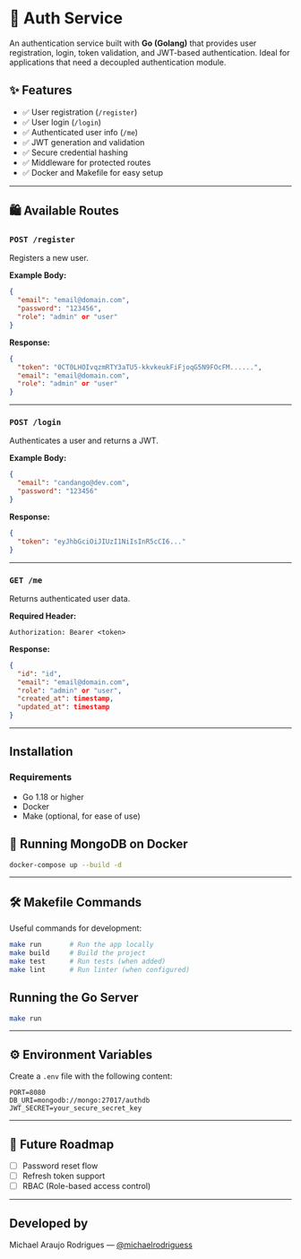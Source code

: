 # 🔐 Auth Service

An authentication service built with **Go (Golang)** that provides user registration, login, token validation, and JWT-based authentication. Ideal for applications that need a decoupled authentication module.

## ✨ Features

- ✅ User registration (`/register`)
- ✅ User login (`/login`)
- ✅ Authenticated user info (`/me`)
- ✅ JWT generation and validation
- ✅ Secure credential hashing
- ✅ Middleware for protected routes
- ✅ Docker and Makefile for easy setup

---

## 🛍 Available Routes

### `POST /register`
Registers a new user.

**Example Body:**
```json
{
  "email": "email@domain.com",
  "password": "123456",
  "role": "admin" or "user"
}
```

**Response:**
```json
{
  "token": "0CT0LHOIvqzmRTY3aTU5-kkvkeukFiFjoqG5N9FOcFM......",
  "email": "email@domain.com",
  "role": "admin" or "user"
}
```

---

### `POST /login`
Authenticates a user and returns a JWT.

**Example Body:**
```json
{
  "email": "candango@dev.com",
  "password": "123456"
}
```

**Response:**
```json
{
  "token": "eyJhbGciOiJIUzI1NiIsInR5cCI6..."
}
```

---

### `GET /me`
Returns authenticated user data.

**Required Header:**
```http
Authorization: Bearer <token>
```

**Response:**
```json
{
  "id": "id",
  "email": "email@domain.com",
  "role": "admin" or "user",
  "created_at": timestamp,
  "updated_at": timestamp
}
```

---

## Installation

### Requirements

- Go 1.18 or higher
- Docker
- Make (optional, for ease of use)


## 🐳 Running MongoDB on Docker

```bash
docker-compose up --build -d
```

---

## 🛠️ Makefile Commands

Useful commands for development:

```bash
make run       # Run the app locally
make build     # Build the project
make test      # Run tests (when added)
make lint      # Run linter (when configured)
```

## Running the Go Server

```bash
make run
```

---

## ⚙️ Environment Variables

Create a `.env` file with the following content:

```env
PORT=8080
DB_URI=mongodb://mongo:27017/authdb
JWT_SECRET=your_secure_secret_key
```

---

## 📌 Future Roadmap

- [ ] Password reset flow
- [ ] Refresh token support
- [ ] RBAC (Role-based access control)

---

## Developed by

Michael Araujo Rodrigues — [@michaelrodriguess](https://github.com/michaelrodriguess)


